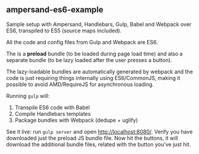 ## ampersand-es6-example

Sample setup with Ampersand, Handlebars, Gulp, Babel and Webpack over ES6, transpiled to ES5 (source maps included).

All the code and config files from Gulp and Webpack are ES6.

The is a **preload** bundle (to be loaded during page load time) and also a separate bundle (to be lazy loaded after the user presses a button).

The lazy-loadable bundles are automatically generated by webpack and the code is just requiring things internally using ES6/CommonJS, making it possible to avoid AMD/RequireJS for asynchronous loading.

Running ```gulp``` will:

1. Transpile ES6 code with Babel
2. Compile Handlebars templates
3. Package bundles with Webpack (dedupe + uglify)

See it live: run ```gulp server``` and open [http://localhost:8080/](http://localhost:8080/). Verify you have downloaded just the preload JS bundle file. Now hit the buttons, it will download the additional bundle files, related with the button you've just hit.
